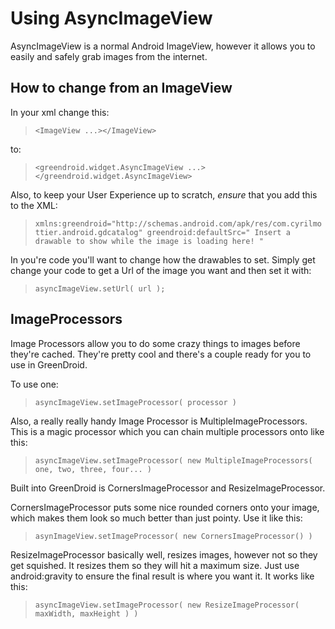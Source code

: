 Using AsyncImageView
===================

AsyncImageView is a normal Android ImageView, however it allows you to easily and safely grab images from the internet.

How to change from an ImageView
-------------------------------

In your xml change this:
> `<ImageView ...></ImageView>`

to:

> `<greendroid.widget.AsyncImageView ...></greendroid.widget.AsyncImageView>`

Also, to keep your User Experience up to scratch, *ensure* that you add this to the XML:

> `xmlns:greendroid="http://schemas.android.com/apk/res/com.cyrilmottier.android.gdcatalog"
greendroid:defaultSrc=" Insert a drawable to show while the image is loading here! "`

In you're code you'll want to change how the drawables to set. Simply get change your code to get a Url of the image you want and then set it with:

> `asyncImageView.setUrl( url );`

ImageProcessors
---------------

Image Processors allow you to do some crazy things to images before they're cached. They're pretty cool and there's a couple ready for you to use in GreenDroid.

To use one:

> `asyncImageView.setImageProcessor( processor )`

Also, a really really handy Image Processor is MultipleImageProcessors. This is a magic processor which you can chain multiple processors onto like this:

> `asyncImageView.setImageProcessor( new MultipleImageProcessors( one, two, three, four... )`

Built into GreenDroid is CornersImageProcessor and ResizeImageProcessor.

CornersImageProcessor puts some nice rounded corners onto your image, which makes them look so much better than just pointy. Use it like this:

> `asynImageView.setImageProcessor( new CornersImageProcessor() )`

ResizeImageProcessor basically well, resizes images, however not so they get squished. It resizes them so they will hit a maximum size. Just use android:gravity to ensure the final result is where you want it. It works like this:

> `asyncImageView.setImageProcessor( new ResizeImageProcessor( maxWidth, maxHeight ) )`
